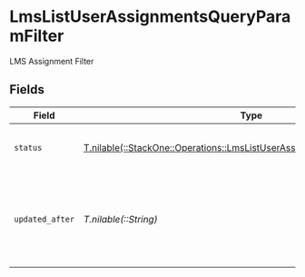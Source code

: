 # LmsListUserAssignmentsQueryParamFilter

LMS Assignment Filter


## Fields

| Field                                                                                                                                          | Type                                                                                                                                           | Required                                                                                                                                       | Description                                                                                                                                    | Example                                                                                                                                        |
| ---------------------------------------------------------------------------------------------------------------------------------------------- | ---------------------------------------------------------------------------------------------------------------------------------------------- | ---------------------------------------------------------------------------------------------------------------------------------------------- | ---------------------------------------------------------------------------------------------------------------------------------------------- | ---------------------------------------------------------------------------------------------------------------------------------------------- |
| `status`                                                                                                                                       | [T.nilable(::StackOne::Operations::LmsListUserAssignmentsQueryParamStatus)](../../models/operations/lmslistuserassignmentsqueryparamstatus.md) | :heavy_minus_sign:                                                                                                                             | Filter to select assignment by status                                                                                                          |                                                                                                                                                |
| `updated_after`                                                                                                                                | *T.nilable(::String)*                                                                                                                          | :heavy_minus_sign:                                                                                                                             | Use a string with a date to only select results updated after that given date                                                                  | 2020-01-01T00:00:00.000Z                                                                                                                       |